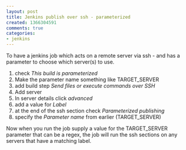 ```yaml
---
layout: post
title: Jenkins publish over ssh - parameterized
created: 1366304591
comments: true
categories:
- jenkins
---
```

<p>To have a jenkins job which acts on a remote server via ssh - and has a parameter to choose which server(s) to use.</p>

<ol>
<li>check <i>This build is parameterized</i></li>

<li>Make the parameter name something like TARGET_SERVER</li>
<li>add build step <i>Send files or execute commands over SSH</i></li>
<li>Add server</li>
<li>In server details click <i>advanced</i></li>
<li>add a value for <i>Label</i></li>
<li>at the end of the ssh section check <i>Parameterized publishing</i></li>
<li>specify the  <i>Parameter name</i> from earlier (TARGET_SERVER)</li>

</ol>

<p>Now when you run the job supply a value for the TARGET_SERVER parameter that can be a regex, the job will run the ssh sections on any servers that have a matching label.<p>
 
